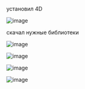 
установил 4D



![image](https://user-images.githubusercontent.com/90038602/136933471-55303cdf-6f79-4e7e-bc7d-bbec7145f3f0.png)



скачал нужные библиотеки


![image](https://user-images.githubusercontent.com/90038602/136934490-d46263cc-3e20-4479-be38-b97cbdd77b41.png)



![image](https://user-images.githubusercontent.com/90038602/136934775-bcfccc9c-d909-43fa-9258-77ba4d81e51e.png)


![image](https://user-images.githubusercontent.com/90038602/138607551-f2ce72da-57b5-48fb-a00f-3d56514c70d7.png)


![image](https://user-images.githubusercontent.com/90038602/138660029-e44512c6-64c0-42b1-bb99-b440d2866980.png)
